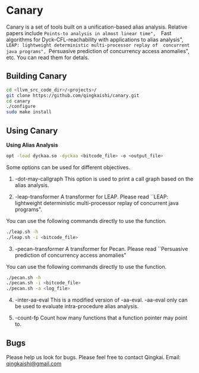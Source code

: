 Canary
======

Canary is a set of tools built on a unification-based alias analysis.
Relative papers include ``Points-to analysis in almost linear time", 
``Fast algorithms for Dyck-CFL-reachability with applications to alias 
analysis", ``LEAP: lightweight deterministic multi-processor replay of 
concurrent java programs", ``Persuasive prediction of concurrency 
access anomalies", etc. You can read them for detals.



Building Canary
------

```bash
cd <llvm_src_code_dir>/<projects>/
git clone https://github.com/qingkaishi/canary.git
cd canary
./configure
sudo make install
```


Using Canary
------

**Using Alias Analysis**

```bash
opt -load dyckaa.so -dyckaa <bitcode_file> -o <output_file>
```

Some options can be used for different objectives.

1. -dot-may-callgraph
This option is used to print a call graph based on the alias analysis.

2. -leap-transformer
A transformer for LEAP. Please read ``LEAP: lightweight deterministic 
multi-processor replay of concurrent java programs".

You can use the following commands directly to use the function.

```bash
./leap.sh -h
./leap.sh -i <bitcode_file>
```

3. -pecan-transformer
A transformer for Pecan. Please read ``Persuasive prediction of concurrency 
access anomalies"

You can use the following commands directly to use the function.

```bash
./pecan.sh -h
./pecan.sh -i <bitcode_file>
./pecan.sh -a <log_file>
```

4. -inter-aa-eval
This is a modified version of -aa-eval. -aa-eval only can be used to evaluate 
intra-procedure alias analysis. 

5. -count-fp
Count how many functions that a function pointer may point to.


Bugs
------

Please help us look for bugs. Please feel free to contact Qingkai.
Email: qingkaishi@gmail.com


